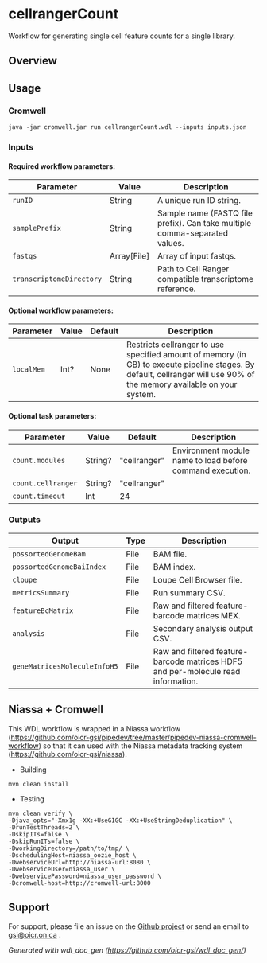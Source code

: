 # cellrangerCount

Workflow for generating single cell feature counts for a single library.

## Overview

## Usage

### Cromwell
```
java -jar cromwell.jar run cellrangerCount.wdl --inputs inputs.json
```

### Inputs

#### Required workflow parameters:
Parameter|Value|Description
---|---|---
`runID`|String|A unique run ID string.
`samplePrefix`|String|Sample name (FASTQ file prefix). Can take multiple comma-separated values.
`fastqs`|Array[File]|Array of input fastqs.
`transcriptomeDirectory`|String|Path to Cell Ranger compatible transcriptome reference.


#### Optional workflow parameters:
Parameter|Value|Default|Description
---|---|---|---
`localMem`|Int?|None|Restricts cellranger to use specified amount of memory (in GB) to execute pipeline stages. By default, cellranger will use 90% of the memory available on your system.


#### Optional task parameters:
Parameter|Value|Default|Description
---|---|---|---
`count.modules`|String?|"cellranger"|Environment module name to load before command execution.
`count.cellranger`|String?|"cellranger"|
`count.timeout`|Int|24|

### Outputs

Output | Type | Description
---|---|---
`possortedGenomeBam`|File|BAM file.
`possortedGenomeBaiIndex`|File|BAM index.
`cloupe`|File|Loupe Cell Browser file.
`metricsSummary`|File|Run summary CSV.
`featureBcMatrix`|File|Raw and filtered feature-barcode matrices MEX.
`analysis`|File|Secondary analysis output CSV.
`geneMatricesMoleculeInfoH5`|File|Raw and filtered feature-barcode matrices HDF5 and per-molecule read information.


## Niassa + Cromwell

This WDL workflow is wrapped in a Niassa workflow (https://github.com/oicr-gsi/pipedev/tree/master/pipedev-niassa-cromwell-workflow) so that it can used with the Niassa metadata tracking system (https://github.com/oicr-gsi/niassa).

* Building
```
mvn clean install
```

* Testing
```
mvn clean verify \
-Djava_opts="-Xmx1g -XX:+UseG1GC -XX:+UseStringDeduplication" \
-DrunTestThreads=2 \
-DskipITs=false \
-DskipRunITs=false \
-DworkingDirectory=/path/to/tmp/ \
-DschedulingHost=niassa_oozie_host \
-DwebserviceUrl=http://niassa-url:8080 \
-DwebserviceUser=niassa_user \
-DwebservicePassword=niassa_user_password \
-Dcromwell-host=http://cromwell-url:8000
```

## Support

For support, please file an issue on the [Github project](https://github.com/oicr-gsi) or send an email to gsi@oicr.on.ca .

_Generated with wdl_doc_gen (https://github.com/oicr-gsi/wdl_doc_gen/)_
